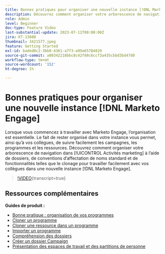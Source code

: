 ```yaml
---
title: Bonnes pratiques pour organiser une nouvelle instance [!DNL Marketo Engage]
description: Découvrez comment organiser votre arborescence de navigation dans les activités marketing à l’aide de dossiers, de conventions de dénomination standard et de fonctionnalités telles que le clonage pour travailler facilement avec vos collègues dans une nouvelle instance de Marketo Engage.
role: Admin
level: Beginner
doc-type: Feature Video
last-substantial-update: 2023-07-11T00:00:00Z
jira: KT-13608
thumbnail: 3421577.jpeg
feature: Getting Started
exl-id: baded0c2-3bb0-4361-a7f3-a99a65784829
source-git-commit: a80342218bbc8c42f88c6ccf3a435cbbd3bd47d0
workflow-type: tm+mt
source-wordcount: '152'
ht-degree: 1%

---
```


# Bonnes pratiques pour organiser une nouvelle instance [!DNL Marketo Engage]

Lorsque vous commencez à travailler avec Marketo Engage, l’organisation est essentielle. Le fait de rester organisé dans votre instance vous permet, ainsi qu’à vos collègues, de suivre facilement les campagnes, les programmes et les ressources. Découvrez comment organiser votre arborescence de navigation dans [!UICONTROL Activités marketing] à l’aide de dossiers, de conventions d’affectation de noms standard et de fonctionnalités telles que le clonage pour travailler facilement avec vos collègues dans une nouvelle instance [!DNL Marketo Engage]. 

>[!VIDEO](https://video.tv.adobe.com/v/3422762/?learn=on&captions=fre_fr){transcript=true}

## Ressources complémentaires

**Guides de produit :**

* [Bonne pratique : organisation de vos programmes](https://experienceleague.adobe.com/docs/marketo/using/product-docs/core-marketo-concepts/programs/working-with-programs/best-practice-how-to-organize-your-programs.html?lang=fr)
* [Cloner un programme](https://experienceleague.adobe.com/docs/marketo/using/product-docs/core-marketo-concepts/programs/working-with-programs/clone-a-program.html?lang=fr)
* [Cloner une ressource dans un programme](https://experienceleague.adobe.com/docs/marketo/using/product-docs/core-marketo-concepts/programs/working-with-programs/clone-an-asset-in-a-program.html?lang=fr)
* [Importer un programme](https://experienceleague.adobe.com/docs/marketo/using/product-docs/core-marketo-concepts/programs/working-with-programs/import-a-program.html?lang=fr)
* [Compréhension des dossiers](https://experienceleague.adobe.com/docs/marketo/using/product-docs/core-marketo-concepts/miscellaneous/understanding-folders.html?lang=fr)
* [Créer un dossier Campaign](https://experienceleague.adobe.com/docs/marketo/using/product-docs/core-marketo-concepts/miscellaneous/create-new-campaign-folder.html?lang=fr)
* [ Présentation des espaces de travail et des partitions de personne](https://experienceleague.adobe.com/docs/marketo/using/product-docs/administration/workspaces-and-person-partitions/understanding-workspaces-and-person-partitions.html?lang=fr)
